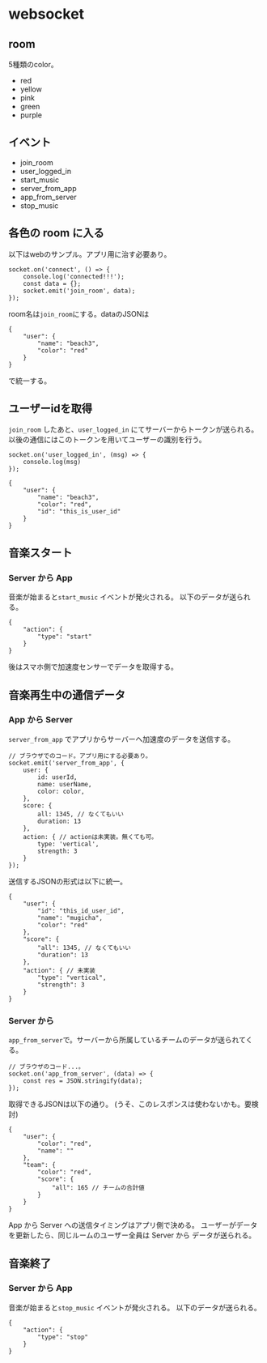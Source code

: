 # websocket

## room
5種類のcolor。
* red
* yellow
* pink
* green
* purple

## イベント
* join_room
* user_logged_in
* start_music
* server_from_app
* app_from_server
* stop_music

## 各色の room に入る
以下はwebのサンプル。アプリ用に治す必要あり。
```
socket.on('connect', () => {
    console.log('connected!!!');
    const data = {};
    socket.emit('join_room', data);
});
```
room名は`join_room`にする。dataのJSONは
```
{
    "user": {
        "name": "beach3",
        "color": "red"
    }
}
```
で統一する。


## ユーザーidを取得
`join_room` したあと、`user_logged_in` にてサーバーからトークンが送られる。以後の通信にはこのトークンを用いてユーザーの識別を行う。
```
socket.on('user_logged_in', (msg) => {
    console.log(msg)
});
```

```
{
    "user": {
        "name": "beach3",
        "color": "red",
        "id": "this_is_user_id"
    }
}
```

## 音楽スタート
### Server から App
音楽が始まると`start_music` イベントが発火される。
以下のデータが送られる。
```
{
    "action": {
        "type": "start"
    }
}
```
後はスマホ側で加速度センサーでデータを取得する。

## 音楽再生中の通信データ
### App から Server
`server_from_app` でアプリからサーバーへ加速度のデータを送信する。
```
// ブラウザでのコード。アプリ用にする必要あり。
socket.emit('server_from_app', {
    user: {
        id: userId,
        name: userName,
        color: color,
    },
    score: {
        all: 1345, // なくてもいい
        duration: 13
    },
    action: { // actionは未実装。無くても可。
        type: 'vertical',
        strength: 3
    }
});
```
送信するJSONの形式は以下に統一。
```
{
    "user": {
        "id": "this_id_user_id",
        "name": "mugicha",
        "color": "red"
    },
    "score": {
        "all": 1345, // なくてもいい
        "duration": 13
    },
    "action": { // 未実装
        "type": "vertical",
        "strength": 3
    }
}
```

### Server から
`app_from_server`で。サーバーから所属しているチームのデータが送られてくる。
```
// ブラウザのコード...。
socket.on('app_from_server', (data) => {
    const res = JSON.stringify(data);
});
```
取得できるJSONは以下の通り。
(うそ、このレスポンスは使わないかも。要検討)
```
{
    "user": {
        "color": "red",
        "name": ""
    },
    "team": {
        "color": "red",
        "score": {
            "all": 165 // チームの合計値
        }
    }
}
```

App から Server への送信タイミングはアプリ側で決める。
ユーザーがデータを更新したら、同じルームのユーザー全員は Server から データが送られる。


## 音楽終了
### Server から App
音楽が始まると`stop_music` イベントが発火される。
以下のデータが送られる。
```
{
    "action": {
        "type": "stop"
    }
}
```

